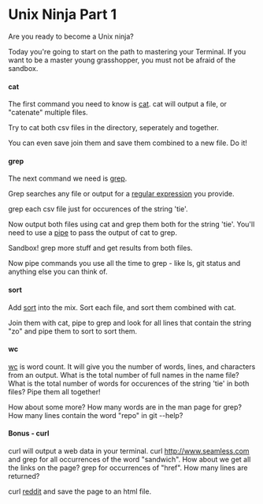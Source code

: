 Unix Ninja Part 1
=================

Are you ready to become a Unix ninja?

Today you're going to start on the path to mastering your Terminal. If you want to be a master young grasshopper, you must not be afraid of the sandbox.

#### cat

The first command you need to know is [cat](http://en.wikipedia.org/wiki/Cat_(Unix)). cat will output a file, or "catenate" multiple files.

Try to cat both csv files in the directory, seperately and together.

You can even save join them and save them combined to a new file. Do it!

#### grep

The next command we need is [grep](http://en.wikipedia.org/wiki/Grep).

Grep searches any file or output for a [regular expression](http://en.wikipedia.org/wiki/Regular_expression) you provide.

grep each csv file just for occurences of the string 'tie'.

Now output both files using cat and grep them both for the string 'tie'. You'll need to use a [pipe](http://en.wikipedia.org/wiki/Pipeline_(Unix)) to pass the output of cat to grep.

Sandbox! grep more stuff and get results from both files.

Now pipe commands you use all the time to grep - like ls, git status and anything else you can think of.

#### sort

Add [sort](http://en.wikipedia.org/wiki/Sort_(Unix)) into the mix. Sort each file, and sort them combined with cat.

Join them with cat, pipe to grep and look for all lines that contain the string "zo" and pipe them to sort to sort them.

#### wc

[wc](http://en.wikipedia.org/wiki/Wc_(Unix)) is word count. It will give you the number of words, lines, and characters from an output. What is the total number of full names in the name file? What is the total number of words for occurences of the string 'tie' in both files? Pipe them all together!

How about some more? How many words are in the man page for grep? How many lines contain the word "repo" in git --help?

#### Bonus - curl

curl will output a web data in your terminal. curl http://www.seamless.com and grep for all occurrences of the word "sandwich". How about we get all the links on the page? grep for occurrences of "href". How many lines are returned?

curl [reddit](http://www.reddit.com/) and save the page to an html file.